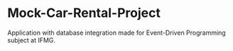 # Mock-Car-Rental-Project
Application with database integration made for Event-Driven Programming subject at IFMG.
